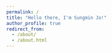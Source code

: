 ```yaml
---
permalink: /
title: "Hello there, I'm Sungmin Jo!"
author_profile: true
redirect_from: 
  - /about/
  - /about.html
---
```



